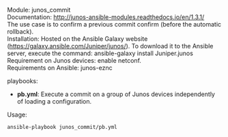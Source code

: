 Module: junos_commit  
Documentation: http://junos-ansible-modules.readthedocs.io/en/1.3.1/  
The use case is to confirm a previous commit confirm (before the automatic rollback).   
Installation: Hosted on the Ansible Galaxy website (https://galaxy.ansible.com/Juniper/junos/). To download it to the Ansible server, execute the command: ansible-galaxy install Juniper.junos  
Requirement on Junos devices: enable netconf.  
Requirements on Ansible: junos-eznc

playbooks: 
- **pb.yml**: Execute a commit on a group of Junos devices independently of loading a configuration. 

Usage: 
```
ansible-playbook junos_commit/pb.yml  
```
